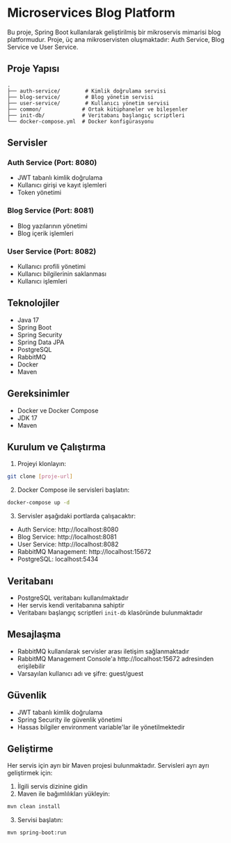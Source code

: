 # Microservices Blog Platform

Bu proje, Spring Boot kullanılarak geliştirilmiş bir mikroservis mimarisi blog platformudur. Proje, üç ana mikroservisten oluşmaktadır: Auth Service, Blog Service ve User Service.

## Proje Yapısı

```
.
├── auth-service/        # Kimlik doğrulama servisi
├── blog-service/        # Blog yönetim servisi
├── user-service/        # Kullanıcı yönetim servisi
├── common/             # Ortak kütüphaneler ve bileşenler
├── init-db/            # Veritabanı başlangıç scriptleri
└── docker-compose.yml  # Docker konfigürasyonu
```

## Servisler

### Auth Service (Port: 8080)
- JWT tabanlı kimlik doğrulama
- Kullanıcı girişi ve kayıt işlemleri
- Token yönetimi

### Blog Service (Port: 8081)
- Blog yazılarının yönetimi
- Blog içerik işlemleri

### User Service (Port: 8082)
- Kullanıcı profili yönetimi
- Kullanıcı bilgilerinin saklanması
- Kullanıcı işlemleri

## Teknolojiler

- Java 17
- Spring Boot
- Spring Security
- Spring Data JPA
- PostgreSQL
- RabbitMQ
- Docker
- Maven

## Gereksinimler

- Docker ve Docker Compose
- JDK 17
- Maven

## Kurulum ve Çalıştırma

1. Projeyi klonlayın:
```bash
git clone [proje-url]
```

2. Docker Compose ile servisleri başlatın:
```bash
docker-compose up -d
```

3. Servisler aşağıdaki portlarda çalışacaktır:
- Auth Service: http://localhost:8080
- Blog Service: http://localhost:8081
- User Service: http://localhost:8082
- RabbitMQ Management: http://localhost:15672
- PostgreSQL: localhost:5434

## Veritabanı

- PostgreSQL veritabanı kullanılmaktadır
- Her servis kendi veritabanına sahiptir
- Veritabanı başlangıç scriptleri `init-db` klasöründe bulunmaktadır

## Mesajlaşma

- RabbitMQ kullanılarak servisler arası iletişim sağlanmaktadır
- RabbitMQ Management Console'a http://localhost:15672 adresinden erişilebilir
- Varsayılan kullanıcı adı ve şifre: guest/guest

## Güvenlik

- JWT tabanlı kimlik doğrulama
- Spring Security ile güvenlik yönetimi
- Hassas bilgiler environment variable'lar ile yönetilmektedir

## Geliştirme

Her servis için ayrı bir Maven projesi bulunmaktadır. Servisleri ayrı ayrı geliştirmek için:

1. İlgili servis dizinine gidin
2. Maven ile bağımlılıkları yükleyin:
```bash
mvn clean install
```
3. Servisi başlatın:
```bash
mvn spring-boot:run
```

